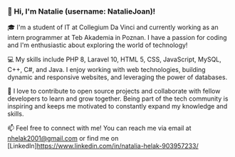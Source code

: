 ### 👋 Hi, I'm Natalie (username: NatalieJoan)!

🎓 I'm a student of IT at Collegium Da Vinci and currently working as an intern programmer at Teb Akademia in Poznan. I have a passion for coding and I'm enthusiastic about exploring the world of technology!

💻 My skills include PHP 8, Laravel 10, HTML 5, CSS, JavaScript, MySQL, C++, C#, and Java. I enjoy working with web technologies, building dynamic and responsive websites, and leveraging the power of databases.

🌟 I love to contribute to open source projects and collaborate with fellow developers to learn and grow together. Being part of the tech community is inspiring and keeps me motivated to constantly expand my knowledge and skills.

📫 Feel free to connect with me! You can reach me via email at nhelak2001@gmail.com or find me on [LinkedIn]https://www.linkedin.com/in/natalia-helak-903957233/
